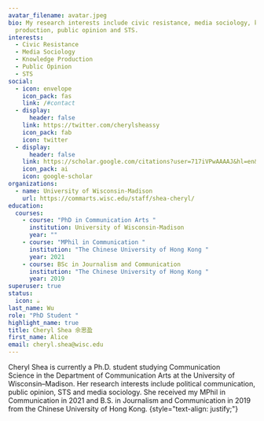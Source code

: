 ```yaml
---
avatar_filename: avatar.jpeg
bio: My research interests include civic resistance, media sociology, knowledge
  production, public opinion and STS.
interests:
  - Civic Resistance
  - Media Sociology
  - Knowledge Production
  - Public Opinion
  - STS
social:
  - icon: envelope
    icon_pack: fas
    link: /#contact
  - display:
      header: false
    link: https://twitter.com/cherylsheassy
    icon_pack: fab
    icon: twitter
  - display:
      header: false
    link: https://scholar.google.com/citations?user=717iVPwAAAAJ&hl=en&authuser=1
    icon_pack: ai
    icon: google-scholar
organizations:
  - name: University of Wisconsin-Madison
    url: https://commarts.wisc.edu/staff/shea-cheryl/
education:
  courses:
    - course: "PhD in Communication Arts "
      institution: University of Wisconsin-Madison
      year: ""
    - course: "MPhil in Communication "
      institution: "The Chinese University of Hong Kong "
      year: 2021
    - course: BSc in Journalism and Communication
      institution: "The Chinese University of Hong Kong "
      year: 2019
superuser: true
status:
  icon: ☕️
last_name: Wu
role: "PhD Student "
highlight_name: true
title: Cheryl Shea 佘思盈
first_name: Alice
email: cheryl.shea@wisc.edu
---
```

Cheryl Shea is currently a Ph.D. student studying Communication Science in the Department of Communication Arts at the University of Wisconsin–Madison. Her research interests include political communication, public opinion, STS and media sociology. She received my MPhil in Communication in 2021 and B.S. in Journalism and Communication in 2019 from the Chinese University of Hong Kong.
{style="text-align: justify;"}